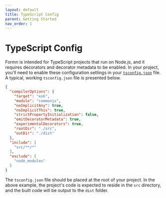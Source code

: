 ```yaml
---
layout: default
title: TypeScript Config
parent: Getting Started
nav_order: 1
---
```


# TypeScript Config

Formn is intended for TypeScript projects that run on Node.js, and it requires
decorators and decorator metadata to be enabled.  In your project, you'll need
to enable these configuration settings in your
[`tsconfig.json`](https://www.typescriptlang.org/docs/handbook/tsconfig-json.html)
file.  A typical, working `tsconfig.json` file is presented below.

```json
{
  "compilerOptions": {
    "target": "es6",
    "module": "commonjs",
    "noImplicitAny": true,
    "noImplicitThis": true,
    "strictPropertyInitialization": false,
    "emitDecoratorMetadata": true,
    "experimentalDecorators": true,
    "rootDir": "./src",
    "outDir": "./dist"
  },
  "include": [
    "src/**/*"
  ],
  "exclude": [
    "node_modules"
  ]
}
```

The `tsconfig.json` file should be placed at the root of your project.  In the
above example, the project's code is expected to reside in the `src` directory,
and the built code will be output to the `dist` folder.

